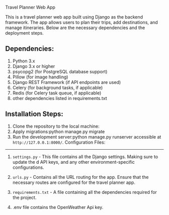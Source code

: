 Travel Planner Web App

This is a travel planner web app built using Django as the backend framework. The app allows users to plan their trips, add destinations, and manage itineraries. Below are the necessary dependencies and the deployment steps.

Dependencies:
-------------
1. Python 3.x
2. Django 3.x or higher
3. psycopg2 (for PostgreSQL database support)
4. Pillow (for image handling)
5. Django REST Framework (if API endpoints are used)
6. Celery (for background tasks, if applicable)
7. Redis (for Celery task queue, if applicable)
8. other dependencies listed in requirements.txt

Installation Steps:
-------------------
1. Clone the repository to the local machine:
2. Apply migrations:python manage.py migrate
3.  Run the development server:python manage.py runserver accessible at `http://127.0.0.1:8000/`.
Configuration Files:
-------------------
1. `settings.py` - This file contains all the Django settings. Making sure to update the d API keys, and any other environment-specific configurations.

2. `urls.py` - Contains all the URL routing for the app. Ensure that the necessary routes are configured for the travel planner app.

3. `requirements.txt` - A file containing all the dependencies required for the project.
4. .env file contains the OpenWeather Api key.